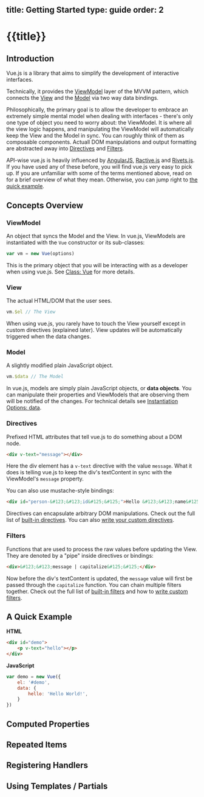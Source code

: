 title: Getting Started
type: guide
order: 2
---

# {{title}}

## Introduction

Vue.js is a library that aims to simplify the development of interactive interfaces.

Technically, it provides the [ViewModel](#ViewModel) layer of the MVVM pattern, which connects the [View](#View) and the [Model](#Model) via two way data bindings.

Philosophically, the primary goal is to allow the developer to embrace an extremely simple mental model when dealing with interfaces - there's only one type of object you need to worry about: the ViewModel. It is where all the view logic happens, and manipulating the ViewModel will automatically keep the View and the Model in sync. You can roughly think of them as composable components. Actuall DOM manipulations and output formatting are abstracted away into [Directives](#Directives) and [Filters](#Filters).

API-wise vue.js is heavily influenced by [AngularJS], [Ractive.js] and [Rivets.js]. If you have used any of these before, you will find vue.js very easy to pick up. If you are unfamiliar with some of the terms mentioned above, read on for a brief overview of what they mean. Otherwise, you can jump right to [the quick example](#A_Quick_Example).

## Concepts Overview

### ViewModel

An object that syncs the Model and the View. In vue.js, ViewModels are instantiated with the `Vue` constructor or its sub-classes:

```js
var vm = new Vue(options)
```

This is the primary object that you will be interacting with as a developer when using vue.js. See [Class: Vue](/api/) for more details.

### View

The actual HTML/DOM that the user sees.

```js
vm.$el // The View
```

When using vue.js, you rarely have to touch the View yourself except in custom directives (explained later). View updates will be automatically triggered when the data changes.

### Model

A slightly modified plain JavaScript object.

```js
vm.$data // The Model
```

In vue.js, models are simply plain JavaScript objects, or **data objects**. You can manipulate their properties and ViewModels that are observing them will be notified of the changes. For technical details see [Instantiation Options: data](/api/instantiation-options.html#data).

### Directives

Prefixed HTML attributes that tell vue.js to do something about a DOM node.

```html
<div v-text="message"></div>
```

Here the div element has a `v-text` directive with the value `message`. What it does is telling vue.js to keep the div's textContent in sync with the ViewModel's `message` property.

You can also use mustache-style bindings:

```html
<div id="person-&#123;&#123;id&#125;&#125;">Hello &#123;&#123;name&#125;&#125;!</div>
```

Directives can encapsulate arbitrary DOM manipulations. Check out the full list of [built-in directives](/api/directives.html#List_of_Built-in_Directives). You can also [write your custom directives](/guide/directives.html#Writing_a_Custom_Directive).

### Filters

Functions that are used to process the raw values before updating the View. They are denoted by a "pipe" inside directives or bindings:

```html
<div>&#123;&#123;message | capitalize&#125;&#125;</div>
```

Now before the div's textContent is updated, the `message` value will first be passed through the `capitalize` function. You can chain multiple filters together. Check out the full list of [built-in filters](/api/filters.html) and how to [write custom filters](/guide/filters.html#Writing_a_Custom_Filter).

## A Quick Example

**HTML**

``` html
<div id="demo">
    <p v-text="hello"></p>
</div>
```

**JavaScript**

``` js
var demo = new Vue({
    el: '#demo',
    data: {
        hello: 'Hello World!',
    }
})
```

## Computed Properties

## Repeated Items

## Registering Handlers

## Using Templates / Partials

[AngularJS]: http://angularjs.org
[Ractive.js]: http://ractivejs.org
[Rivets.js]: http://www.rivetsjs.com